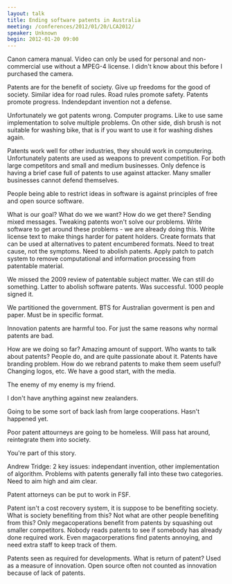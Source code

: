 ```yaml
---
layout: talk
title: Ending software patents in Australia
meeting: /conferences/2012/01/20/LCA2012/
speaker: Unknown
begin: 2012-01-20 09:00
---
```

Canon camera manual. Video can only be used for personal and non-commercial use without a MPEG-4 license. I didn't know about this before I
purchased the camera.

Patents are for the benefit of society. Give up freedoms for the good of society. Similar idea for road rules. Road rules promote safety.
Patents promote progress. Indendepdant invention not a defense.

Unfortunately we got patents wrong. Computer programs. Like to use same implementation to solve multiple problems. On other side, dish
brush is not suitable for washing bike, that is if you want to use it for washing dishes again.

Patents work well for other industries, they should work in computering. Unfortunately patents are used as weapons to prevent competition.
For both large competitors and small and medium businesses. Only defence is having a brief case full of patents to use against attacker.
Many smaller businesses cannot defend themselves.

People being able to restrict ideas in software is against principles of free and open source software.

What is our goal? What do we we want? How do we get there? Sending mixed messages. Tweaking patents won't solve our problems. Write
software to get around these problems - we are already doing this. Write license text to make things harder for patent holders. Create
formats that can be used at alternatives to patent encumbered formats. Need to treat cause, not the symptoms. Need to abolish patents.
Apply patch to patch system to remove computational and information processing from patentable material.

We missed the 2009 review of patentable subject matter. We can still do something. Latter to abolish software patents. Was successful. 1000
people signed it.

We partitioned the government. BTS for Australian goverment is pen and paper. Must be in specific format.

Innovation patents are harmful too. For just the same reasons why normal patents are bad.

How are we doing so far? Amazing amount of support. Who wants to talk about patents? People do, and are quite passionate about it. Patents
have branding problem. How do we rebrand patents to make them seem useful? Changing logos, etc. We have a good start, with the media.

The enemy of my enemy is my friend.

I don't have anything against new zealanders.

Going to be some sort of back lash from large cooperations. Hasn't happened yet.

Poor patent attourneys are going to be homeless. Will pass hat around, reintegrate them into society.

You're part of this story.

Andrew Tridge: 2 key issues: independant invention, other implementation of algorithm. Problems with patents generally fall into these two
categories. Need to aim high and aim clear.

Patent attorneys can be put to work in FSF.

Patent isn't a cost recovery system, it is suppose to be benefiting society. What is society benefiting from this? Not what are other
people benefiting from this? Only megacoperations benefit from patents by squashing out smaller competitors. Nobody reads patents to see if
somebody has already done required work. Even magacorperations find patents annoying, and need extra staff to keep track of them.

Patents seen as required for developments. What is return of patent? Used as a measure of innovation. Open source often not counted as
innovation because of lack of patents.
